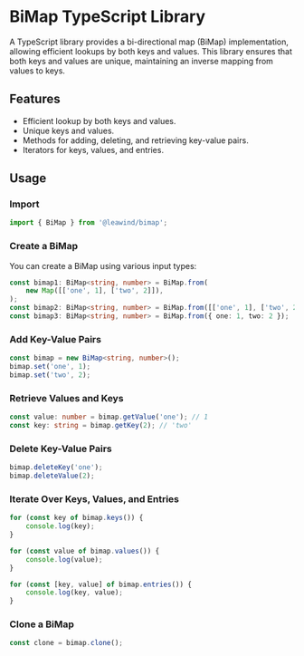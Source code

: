 # BiMap TypeScript Library

A TypeScript library provides a bi-directional map (BiMap) implementation, allowing efficient lookups by both keys and values. This library ensures that both keys and values are unique, maintaining an inverse mapping from values to keys.

## Features

- Efficient lookup by both keys and values.
- Unique keys and values.
- Methods for adding, deleting, and retrieving key-value pairs.
- Iterators for keys, values, and entries.

## Usage

### Import

```typescript
import { BiMap } from '@leawind/bimap';
```

### Create a BiMap

You can create a BiMap using various input types:

```typescript
const bimap1: BiMap<string, number> = BiMap.from(
	new Map([['one', 1], ['two', 2]]),
);
const bimap2: BiMap<string, number> = BiMap.from([['one', 1], ['two', 2]]);
const bimap3: BiMap<string, number> = BiMap.from({ one: 1, two: 2 });
```

### Add Key-Value Pairs

```typescript
const bimap = new BiMap<string, number>();
bimap.set('one', 1);
bimap.set('two', 2);
```

### Retrieve Values and Keys

```typescript
const value: number = bimap.getValue('one'); // 1
const key: string = bimap.getKey(2); // 'two'
```

### Delete Key-Value Pairs

```typescript
bimap.deleteKey('one');
bimap.deleteValue(2);
```

### Iterate Over Keys, Values, and Entries

```typescript
for (const key of bimap.keys()) {
	console.log(key);
}

for (const value of bimap.values()) {
	console.log(value);
}

for (const [key, value] of bimap.entries()) {
	console.log(key, value);
}
```

### Clone a BiMap

```typescript
const clone = bimap.clone();
```
